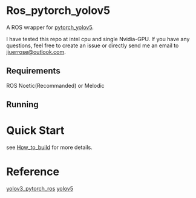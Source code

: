 # Ros_pytorch_yolov5
A ROS wrapper for [pytorch_yolov5](https://github.com/ultralytics/yolov5).

I have tested this repo at intel cpu and single Nvidia-GPU. If you have any questions, feel free to create an issue or directly send me an email to jiuerrose@outlook.com.

## Requirements
ROS Noetic(Recommanded) or Melodic 


## Running

# Quick Start
see [How_to_build](./How_to_build_and_run.md) for more details.

# Reference
[yolov3_pytorch_ros](https://github.com/vvasilo/yolov3_pytorch_ros)
[yolov5](https://github.com/ultralytics/yolov5)